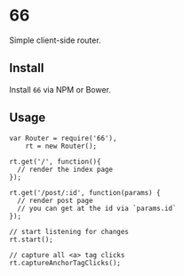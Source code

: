 66
==

Simple client-side router.

## Install

Install `66` via NPM or Bower.

## Usage

    var Router = require('66'),
        rt = new Router();

    rt.get('/', function(){
      // render the index page
    });

    rt.get('/post/:id', function(params) {
      // render post page
      // you can get at the id via `params.id`
    });

    // start listening for changes
    rt.start();

    // capture all <a> tag clicks
    rt.captureAnchorTagClicks();
